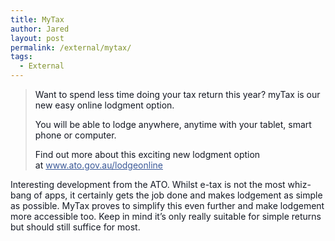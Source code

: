 ```yaml
---
title: MyTax
author: Jared
layout: post
permalink: /external/mytax/
tags:
  - External
---
```

> <p style="color: #141823;">
>   Want to spend less time doing your tax return this year? myTax is our new easy online lodgment option.
> </p>
> 
> <p style="color: #141823;">
>   You will be able to lodge anywhere, anytime with your tablet, smart phone or computer.
> </p>
> 
> <p style="color: #141823;">
>   Find out more about this exciting new lodgment option at <a style="color: #3b5998;" href="http://www.ato.gov.au/lodgeonline" target="_blank" rel="nofollow">www.ato.gov.au/lodgeonline</a>
> </p>

<p style="color: #141823;">
  Interesting development from the ATO. Whilst e-tax is not the most whiz-bang of apps, it certainly gets the job done and makes lodgement as simple as possible. MyTax proves to simplify this even further and make lodgement more accessible too. Keep in mind it&#8217;s only really suitable for simple returns but should still suffice for most.
</p>
